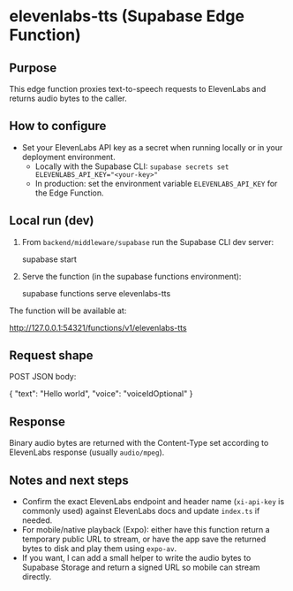 elevenlabs-tts (Supabase Edge Function)
=====================================

Purpose
-------
This edge function proxies text-to-speech requests to ElevenLabs and returns audio bytes to the caller.

How to configure
-----------------
- Set your ElevenLabs API key as a secret when running locally or in your deployment environment.
  - Locally with the Supabase CLI: `supabase secrets set ELEVENLABS_API_KEY="<your-key>"`
  - In production: set the environment variable `ELEVENLABS_API_KEY` for the Edge Function.

Local run (dev)
---------------
1. From `backend/middleware/supabase` run the Supabase CLI dev server:

   supabase start

2. Serve the function (in the supabase functions environment):

   supabase functions serve elevenlabs-tts

The function will be available at:

  http://127.0.0.1:54321/functions/v1/elevenlabs-tts

Request shape
-------------
POST JSON body:

  { "text": "Hello world", "voice": "voiceIdOptional" }

Response
--------
Binary audio bytes are returned with the Content-Type set according to ElevenLabs response (usually `audio/mpeg`).

Notes and next steps
--------------------
- Confirm the exact ElevenLabs endpoint and header name (`xi-api-key` is commonly used) against ElevenLabs docs and update `index.ts` if needed.
- For mobile/native playback (Expo): either have this function return a temporary public URL to stream, or have the app save the returned bytes to disk and play them using `expo-av`.
- If you want, I can add a small helper to write the audio bytes to Supabase Storage and return a signed URL so mobile can stream directly.
